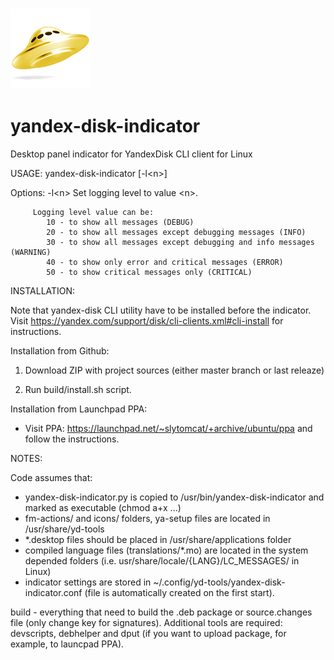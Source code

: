 ﻿### **![yandex-disk-indicator](https://github.com/slytomcat/yandex-disk-indicator/blob/master/icons/yd-128.png)**
# yandex-disk-indicator
Desktop panel indicator for YandexDisk CLI client for Linux

USAGE:
    yandex-disk-indicator [-l\<n\>]

Options:
 -l\<n\>   Set logging level to value \<n\>.
 
         Logging level value can be:
            10 - to show all messages (DEBUG)
            20 - to show all messages except debugging messages (INFO)
            30 - to show all messages except debugging and info messages (WARNING)
            40 - to show only error and critical messages (ERROR)
            50 - to show critical messages only (CRITICAL)

INSTALLATION:

Note that yandex-disk CLI utility have to be installed before the indicator. Visit https://yandex.com/support/disk/cli-clients.xml#cli-install for instructions.

Installation from Github: 

 1. Download ZIP with project sources (either master branch or last releaze)

 2. Run build/install.sh script.

Installation from Launchpad PPA: 
 - Visit PPA: https://launchpad.net/~slytomcat/+archive/ubuntu/ppa and follow the instructions.


NOTES:

Code assumes that:
- yandex-disk-indicator.py is copied to /usr/bin/yandex-disk-indicator and marked as executable (chmod a+x ...)
- fm-actions/ and icons/ folders, ya-setup files are located in /usr/share/yd-tools
- *.desktop files should be placed in /usr/share/applications folder
- compiled language files (translations/*.mo) are located in the system depended folders (i.e. usr/share/locale/{LANG}/LC_MESSAGES/ in Linux)
- indicator settings are stored in ~/.config/yd-tools/yandex-disk-indicator.conf (file is automatically created on the first start).

build - everything that need to build the .deb package or source.changes file (only change key for signatures). Additional tools are required: devscripts, debhelper and dput (if you want to upload package, for example, to launcpad PPA).

